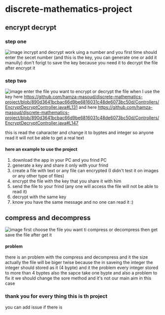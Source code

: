 # discrete-mathematics-project

## encrypt decrypt
### step one
![image](https://user-images.githubusercontent.com/58559338/209810223-aae6a139-6749-4354-bb65-182234aab890.png)
incrypt and decrypt work uing a number and you first time should enter the secet number (and this is the key, you can generate one or add it manully)
don't forigt to save the key because you need it to decrypt the file after encrypt it
### step two
![image](https://user-images.githubusercontent.com/58559338/209811855-494d964c-d9a2-499d-a1f0-a7fd6bae81e0.png)
enter the file you want to encrypt or decrypt the file
when I use the key here 
https://github.com/hamza-masoud/discrete-mathematics-project/blob/890d3641bcbac66d9be6816031c48de6073bc50d/Controllers/EncryptDecryptController.java#L131
and here 
https://github.com/hamza-masoud/discrete-mathematics-project/blob/890d3641bcbac66d9be6816031c48de6073bc50d/Controllers/EncryptDecryptController.java#L147

this is read the caharacter and change it to byptes and integer so anyone read it will not be able to get a real text
#### here an example to use the project 
1. download the app in your PC and you frind PC
2. generate a key and share it only with your frind
3. create a file with text or any file can encrypted (I didn't test it on images or any other type of files)
4. encrypt the file with the key that you share it with him
5. send the file to your frind (any one will access the file will not be able to read it)
6. decrypt with the same key
7. know you have the same message and no one can read it :)


## compress and decompress
![image](https://user-images.githubusercontent.com/58559338/209812493-4f8f4ced-2929-42a4-8379-0bfa64ef1180.png)
first choose the file you want ti compress or decompress
then get save the file after get it

#### problem
there is an problem with the compress and decompress and it the size actually the file will be biger twise because the in saveing the integer 
the integer should stored as it (4 bypte) and it the problem every integer stored to more than 4 byptes 
also the sapce take one bypte and also a problem 
to fix it we should change the sore method and it's not our main aim in this case 


### thank you for every thing this is th project
you can add issue if there is
